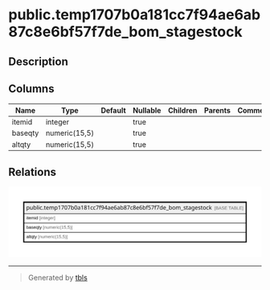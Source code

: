 # public.temp1707b0a181cc7f94ae6ab87c8e6bf57f7de_bom_stagestock

## Description

## Columns

| Name | Type | Default | Nullable | Children | Parents | Comment |
| ---- | ---- | ------- | -------- | -------- | ------- | ------- |
| itemid | integer |  | true |  |  |  |
| baseqty | numeric(15,5) |  | true |  |  |  |
| altqty | numeric(15,5) |  | true |  |  |  |

## Relations

![er](public.temp1707b0a181cc7f94ae6ab87c8e6bf57f7de_bom_stagestock.svg)

---

> Generated by [tbls](https://github.com/k1LoW/tbls)
